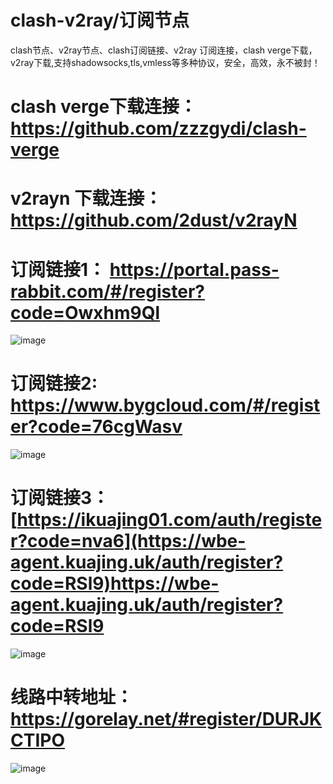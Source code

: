 # clash-v2ray/订阅节点
clash节点、v2ray节点、clash订阅链接、v2ray 订阅连接，clash verge下载，v2ray下载,支持shadowsocks,tls,vmless等多种协议，安全，高效，永不被封！

# clash verge下载连接：https://github.com/zzzgydi/clash-verge
# v2rayn 下载连接：https://github.com/2dust/v2rayN

# 订阅链接1： https://portal.pass-rabbit.com/#/register?code=Owxhm9Ql
![image](image/微信图片_20231213150041.png)
# 订阅链接2: https://www.bygcloud.com/#/register?code=76cgWasv
![image](image2/微信图片_20231213151214.png)
# 订阅链接3：[https://ikuajing01.com/auth/register?code=nva6](https://wbe-agent.kuajing.uk/auth/register?code=RSl9)https://wbe-agent.kuajing.uk/auth/register?code=RSl9
![image](image2/微信图片_20231213151123.png)


# 线路中转地址：https://gorelay.net/#register/DURJKCTIPO
![image](image/capture_20240414142911360.bmp)
